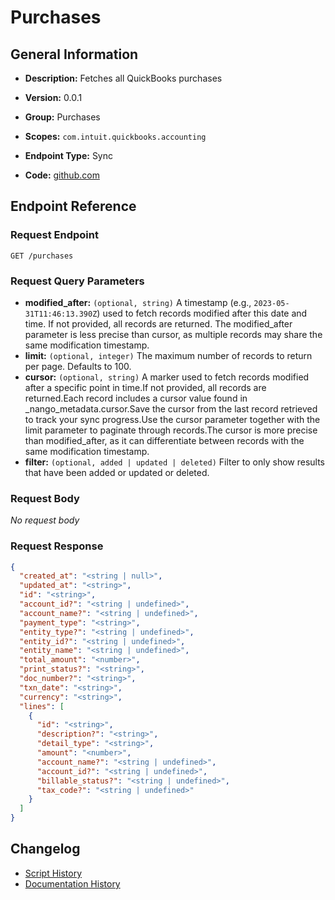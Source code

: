 <!-- BEGIN GENERATED CONTENT -->
# Purchases

## General Information

- **Description:** Fetches all QuickBooks purchases

- **Version:** 0.0.1
- **Group:** Purchases
- **Scopes:** `com.intuit.quickbooks.accounting`
- **Endpoint Type:** Sync
- **Code:** [github.com](https://github.com/NangoHQ/integration-templates/tree/main/integrations/quickbooks-sandbox/syncs/purchases.ts)


## Endpoint Reference

### Request Endpoint

`GET /purchases`

### Request Query Parameters

- **modified_after:** `(optional, string)` A timestamp (e.g., `2023-05-31T11:46:13.390Z`) used to fetch records modified after this date and time. If not provided, all records are returned. The modified_after parameter is less precise than cursor, as multiple records may share the same modification timestamp.
- **limit:** `(optional, integer)` The maximum number of records to return per page. Defaults to 100.
- **cursor:** `(optional, string)` A marker used to fetch records modified after a specific point in time.If not provided, all records are returned.Each record includes a cursor value found in _nango_metadata.cursor.Save the cursor from the last record retrieved to track your sync progress.Use the cursor parameter together with the limit parameter to paginate through records.The cursor is more precise than modified_after, as it can differentiate between records with the same modification timestamp.
- **filter:** `(optional, added | updated | deleted)` Filter to only show results that have been added or updated or deleted.

### Request Body

_No request body_

### Request Response

```json
{
  "created_at": "<string | null>",
  "updated_at": "<string>",
  "id": "<string>",
  "account_id?": "<string | undefined>",
  "account_name?": "<string | undefined>",
  "payment_type": "<string>",
  "entity_type?": "<string | undefined>",
  "entity_id?": "<string | undefined>",
  "entity_name": "<string | undefined>",
  "total_amount": "<number>",
  "print_status?": "<string>",
  "doc_number?": "<string>",
  "txn_date": "<string>",
  "currency": "<string>",
  "lines": [
    {
      "id": "<string>",
      "description?": "<string>",
      "detail_type": "<string>",
      "amount": "<number>",
      "account_name?": "<string | undefined>",
      "account_id?": "<string | undefined>",
      "billable_status?": "<string | undefined>",
      "tax_code?": "<string | undefined>"
    }
  ]
}
```

## Changelog

- [Script History](https://github.com/NangoHQ/integration-templates/commits/main/integrations/quickbooks-sandbox/syncs/purchases.ts)
- [Documentation History](https://github.com/NangoHQ/integration-templates/commits/main/integrations/quickbooks-sandbox/syncs/purchases.md)

<!-- END  GENERATED CONTENT -->

